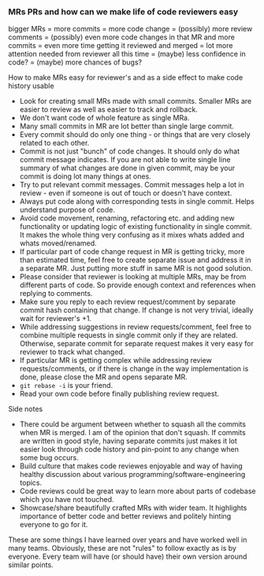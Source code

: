 ### MRs PRs and how can we make life of code reviewers easy

bigger MRs = more commits = more code change = (possibly) more review comments = (possibly) even more code changes in that MR and more commits = even more time getting it reviewed and merged = lot more attention needed from reviewer all this time = (maybe) less confidence in code? = (maybe) more chances of bugs?

How to make MRs easy for reviewer's and as a side effect to make code history usable
* Look for creating small MRs made with small commits. Smaller MRs are easier to review as well as easier to track and rollback.
* We don't want code of whole feature as single MRa.
* Many small commits in MR are lot better than single large commit.
* Every commit should do only one thing - or things that are very closely related to each other.
* Commit is not just "bunch" of code changes. It should only do what commit message indicates. If you are not able to write single line summary of what changes are done in given commit, may be your commit is doing lot many things at ones.
* Try to put relevant commit messages. Commit messages help a lot in review - even if someone is out of touch or doesn't have context.
* Always put code along with corresponding tests in single commit. Helps understand purpose of code.
* Avoid code movement, renaming, refactoring etc. and adding new functionality or updating logic of existing functionality in single commit. It makes the whole thing very confusing as it mixes whats added and whats moved/renamed.
* If particular part of code change request in MR is getting tricky, more than estimated time, feel free to create separate issue and address it in a separate MR. Just putting more stuff in same MR is not good solution.
* Please consider that reviewer is looking at multiple MRs, may be from different parts of code. So provide enough context and references when replying to comments.
* Make sure you reply to each review request/comment by separate commit hash containing that change. If change is not very trivial, ideally wait for reviewer's +1.
* While addressing suggestions in review requests/comment, feel free to combine multiple requests in single commit only if they are related. Otherwise, separate commit for separate request makes it very easy for reviewer to track what changed.
* If particular MR is getting complex while addressing review requests/comments, or if there is change in the way implementation is done, please close the MR and opens separate MR.
* `git rebase -i` is your friend.
* Read your own code before finally publishing review request.

Side notes
* There could be argument between whether to squash all the commits when MR is merged. I am of the opinion that don't squash. If commits are written in good style, having separate commits just makes it lot easier look through code history and pin-point to any change when some bug occurs.
* Build culture that makes code reviewes enjoyable and way of having healthy discussion about various programming/software-engineering topics.
* Code reviews could be great way to learn more about parts of codebase which you have not touched.
* Showcase/share beautifully crafted MRs with wider team. It highlights importance of better code and better reviews and politely hinting everyone to go for it.

These are some things I have learned over years and have worked well in many teams. Obviously, these are not "rules" to follow exactly as is by everyone. Every team will have (or should have) their own version around similar points.
